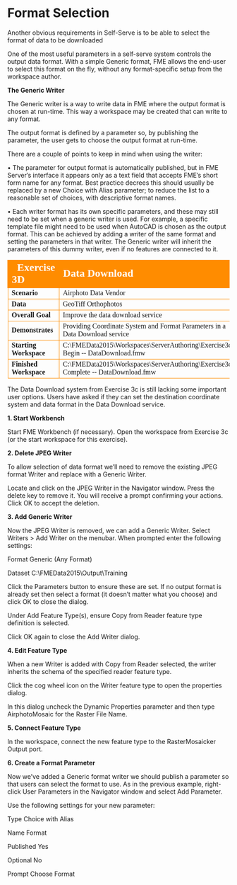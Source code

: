 # Format Selection

Another obvious requirements in Self-Serve is to be able to select the format of data to be downloaded

One of the most useful parameters in a self-serve system controls the output data format. With a simple Generic format, FME allows the end-user to select this format on the fly, without any format-specific setup from the workspace author.

**The Generic Writer**

The Generic writer is a way to write data in FME where the output format is chosen at run-time.
This way a workspace may be created that can write to any format.

The output format is defined by a parameter so, by publishing the parameter, the user gets to choose the output format at run-time.

There are a couple of points to keep in mind when using the writer:

• The parameter for output format is automatically published, but in FME Server’s interface it appears only as a text field that accepts FME’s short form name for any format. Best practice decrees this should usually be replaced by a new Choice with Alias parameter; to reduce the list to a reasonable set of choices, with descriptive format names.

• Each writer format has its own specific parameters, and these may still need to be set when a generic writer is used. For example, a specific template file might need to be used when AutoCAD is chosen as the output format. This can be achieved by adding a writer of the same format and setting the parameters in that writer. The Generic writer will inherit the parameters of this dummy writer, even if no features are connected to it.

<table style="border-spacing: 0px;border-collapse: collapse;font-family:serif">
<tr>
<td style="vertical-align:middle;background-color:darkorange;border: 2px solid darkorange">
<i class="fa fa-cogs fa-lg fa-pull-left fa-fw" style="color:white;padding-right: 12px;vertical-align:text-top"></i>
<span style="color:white;font-size:x-large;font-weight: bold">Exercise 3D </span>
</td>
<td style="border: 2px solid darkorange;background-color:darkorange;color:white">
<span style="color:white;font-size:x-large;font-weight: bold">Data
Download</span>
</td>
</tr>

<tr>
<td style="border: 1px solid darkorange; font-weight: bold">Scenario</td>
<td style="border: 1px solid darkorange">Airphoto Data Vendor</td>
</tr>

<tr>
<td style="border: 1px solid darkorange; font-weight: bold">Data</td>
<td style="border: 1px solid darkorange">GeoTiff Orthophotos</td>
</tr>

<tr>
<td style="border: 1px solid darkorange; font-weight: bold">Overall Goal</td>
<td style="border: 1px solid darkorange">Improve
the
data
download
service</td>
</tr>

<tr>
<td style="border: 1px solid darkorange; font-weight: bold">Demonstrates</td>
<td style="border: 1px solid darkorange">Providing
Coordinate
System
and
Format
Parameters
in
a
Data
Download
service</td>
</tr>

<tr>
<td style="border: 1px solid darkorange; font-weight: bold">Starting Workspace</td>
<td style="border: 1px solid darkorange">C:\FMEData2015\Workspaces\ServerAuthoring\Exercise3d-­‐Begin -­‐
DataDownload.fmw</td>
</tr>

<tr>
<td style="border: 1px solid darkorange; font-weight: bold">Finished Workspace</td>
<td style="border: 1px solid darkorange">C:\FMEData2015\Workspaces\ServerAuthoring\Exercise3d-­‐Complete -­‐
DataDownload.fmw</td>
</tr>

</table>

The Data Download system from Exercise 3c is still lacking some important user options. Users have asked if they can set the destination coordinate system and data format in the Data Download service.

**1. Start Workbench**

Start FME Workbench (if necessary). Open the workspace from Exercise 3c (or the start workspace for this exercise).

**2. Delete JPEG Writer**

To allow selection of data format we’ll need to remove the existing JPEG format Writer and replace with a Generic Writer.

Locate and click on the JPEG Writer in the Navigator window. Press the delete key to remove it. You will receive a prompt confirming your actions. Click OK to accept the deletion.

**3. Add Generic Writer**

Now the JPEG Writer is removed, we can add a Generic Writer.
Select Writers > Add Writer on the menubar. When prompted enter the following settings:

Format Generic (Any Format)

Dataset C:\FMEData2015\Output\Training

Click the Parameters button to ensure these are set. If no output format is already set then select a format (it doesn’t matter what you choose) and click OK to close the dialog.

Under Add Feature Type(s), ensure Copy from Reader feature type definition is selected.

Click OK again to close the Add Writer dialog.

**4. Edit Feature Type**

When a new Writer is added with Copy from Reader selected, the writer inherits the schema of the specified reader feature type.

Click the cog wheel icon on the Writer feature type to open the properties dialog.

In this dialog uncheck the Dynamic Properties parameter and then type AirphotoMosaic for the Raster File Name.

**5. Connect Feature Type**

In the workspace, connect the new feature type to the RasterMosaicker Output port.

**6. Create a Format Parameter**

Now we’ve added a Generic format writer we should publish a parameter so that users can select the format to use. As in the previous example, right-click User Parameters in the Navigator window and select Add Parameter.

Use the following settings for your new parameter:

Type Choice with Alias

Name Format

Published Yes

Optional No

Prompt Choose Format